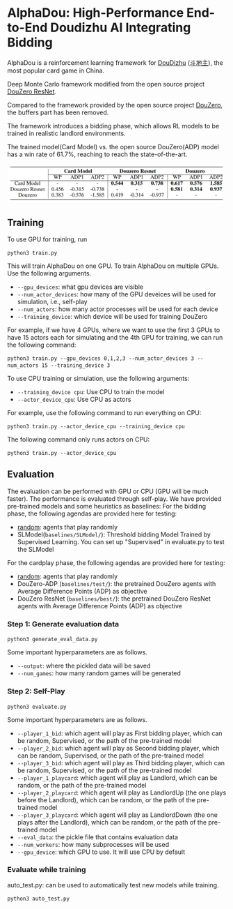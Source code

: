 # AlphaDou: High-Performance End-to-End Doudizhu AI Integrating Bidding

AlphaDou is a reinforcement learning framework for [DouDizhu](https://en.wikipedia.org/wiki/Dou_dizhu) ([斗地主](https://baike.baidu.com/item/%E6%96%97%E5%9C%B0%E4%B8%BB/177997)), the most popular card game in China. 

Deep Monte Carlo framework modified from the open source project [DouZero ResNet](https://github.com/Vincentzyx/Douzero_Resnet).

Compared to the framework provided by the open source project [DouZero](https://github.com/kwai/DouZero), the buffers part has been removed. 

The framework introduces a bidding phase, which allows RL models to be trained in realistic landlord environments.

The trained model(Card Model) vs. the open source DouZero(ADP) model has a win rate of 61.7%, reaching to reach the state-of-the-art.

<img width="500" src="https://raw.githubusercontent.com/RuBP17/AlphaDou/main/pics/compare.png" alt="Logo" />



## Training
To use GPU for training, run
```
python3 train.py
```
This will train AlphaDou on one GPU. To train AlphaDou on multiple GPUs. Use the following arguments.
*   `--gpu_devices`: what gpu devices are visible
*   `--num_actor_devices`: how many of the GPU deveices will be used for simulation, i.e., self-play
*   `--num_actors`: how many actor processes will be used for each device
*   `--training_device`: which device will be used for training DouZero

For example, if we have 4 GPUs, where we want to use the first 3 GPUs to have 15 actors each for simulating and the 4th GPU for training, we can run the following command:
```
python3 train.py --gpu_devices 0,1,2,3 --num_actor_devices 3 --num_actors 15 --training_device 3
```
To use CPU training or simulation, use the following arguments:
*   `--training_device cpu`: Use CPU to train the model
*   `--actor_device_cpu`: Use CPU as actors

For example, use the following command to run everything on CPU:
```
python3 train.py --actor_device_cpu --training_device cpu
```
The following command only runs actors on CPU:
```
python3 train.py --actor_device_cpu
```


## Evaluation

The evaluation can be performed with GPU or CPU (GPU will be much faster). The performance is evaluated through self-play. We have provided pre-trained models and some heuristics as baselines:
For the bidding phase, the following agendas are provided here for testing:
*   [random](douzero/evaluation/random_agent.py): agents that play randomly 
*   SLModel(`baselines/SLModel/`): Threshold bidding Model Trained by Supervised Learning. You can set up "Supervised" in evaluate.py to test the SLModel

For the cardplay phase, the following agendas are provided here for testing:
*   [random](douzero/evaluation/random_agent.py): agents that play randomly 
*   DouZero-ADP (`baselines/test/`): the pretrained DouZero agents with Average Difference Points (ADP) as objective
*   DouZero ResNet (`baselines/best/`): the pretrained DouZero ResNet agents with Average Difference Points (ADP) as objective

### Step 1: Generate evaluation data
```
python3 generate_eval_data.py
```
Some important hyperparameters are as follows.
*   `--output`: where the pickled data will be saved
*   `--num_games`: how many random games will be generated

### Step 2: Self-Play
```
python3 evaluate.py
```
Some important hyperparameters are as follows.
*   `--player_1_bid`: which agent will play as First bidding player, which can be random, Supervised, or the path of the pre-trained model
*   `--player_2_bid`: which agent will play as Second bidding player, which can be random, Supervised, or the path of the pre-trained model
*   `--player_3_bid`: which agent will play as Third bidding player, which can be random, Supervised, or the path of the pre-trained model
*   `--player_1_playcard`: which agent will play as Landlord, which can be random, or the path of the pre-trained model
*   `--player_2_playcard`: which agent will play as LandlordUp (the one plays before the Landlord), which can be random, or the path of the pre-trained model
*   `--player_3_playcard`: which agent will play as LandlordDown (the one plays after the Landlord), which can be random, or the path of the pre-trained model
*   `--eval_data`: the pickle file that contains evaluation data
*   `--num_workers`: how many subprocesses will be used
*   `--gpu_device`: which GPU to use. It will use CPU by default

### Evaluate while training
auto_test.py: can be used to automatically test new models while training.
```
python3 auto_test.py
```

